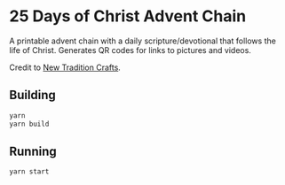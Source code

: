 # 25 Days of Christ Advent Chain

A printable advent chain with a daily scripture/devotional that follows the life of Christ.
Generates QR codes for links to pictures and videos.

Credit to [New Tradition Crafts](https://newtraditioncrafts.com/pages/the-twenty-five-days).

## Building

```bash
yarn
yarn build
```

## Running 

```bash
yarn start
```
